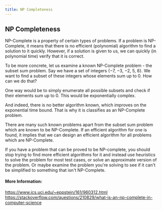 ```yaml
---
title: NP Completeness
---
```

## NP Completeness

NP-Complete is a property of certain types of problems. If a problem is NP-Complete, it means that there is no efficient (polynomial) algorithm to find a solution to it quickly. However, if a solution is given to us, we can quickly (in polynomial time) verify that it is correct.

To be more concrete, let us examine a known NP-Complete problem - the subset sum problem. Say we have a set of integers {−7, −3, −2, 5, 8}. We want to find a subset of these integers whose elements sum up to 0. How can we do that?

One way would be to simply enumerate all possible subsets and check if their elements sum up to 0. This would be exponentially complex.

And indeed, there is no better algorithm known, which improves on the exponential time bound. That is why it is classifies as an NP-Complete problem.

There are many such known problems apart from the subset sum problem which are known to be NP-Complete. If an efficient algorithm for one is found, it implies that we can design an efficient algorithm for all problems which are NP-Complete.

If you have a problem that can be proved to be NP-complete, you should stop trying to find more efficient algorithms for it and instead use heuristics to solve the problem for most test cases, or solve an approximate version of the problem. Or maybe examine the problem you're solving to see if it can't be simplified to something that isn't NP-Complete.

#### More Information:
https://www.ics.uci.edu/~eppstein/161/960312.html
https://stackoverflow.com/questions/210829/what-is-an-np-complete-in-computer-science


